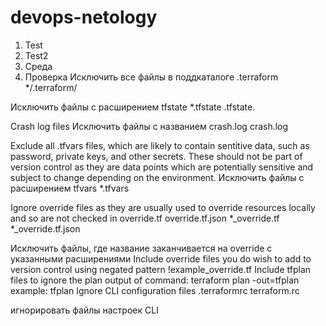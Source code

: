 # devops-netology
1. Test
2. Test2
3. Среда
4. Проверка
Исключить все файлы в поддкаталоге .terraform
*/.terraform/

Исключить файлы с расширением tfstate
*.tfstate .tfstate.

Crash log files
Исключить файлы с названием crash.log
crash.log

Exclude all .tfvars files, which are likely to contain sentitive data, such as
password, private keys, and other secrets. These should not be part of version
control as they are data points which are potentially sensitive and subject
to change depending on the environment.
Исключить файлы с расширением tfvars
*.tfvars

Ignore override files as they are usually used to override resources locally and so
are not checked in
override.tf override.tf.json *_override.tf *_override.tf.json

Исключить файлы, где название заканчивается на override с указанными расширениями
Include override files you do wish to add to version control using negated pattern
!example_override.tf
Include tfplan files to ignore the plan output of command: terraform plan -out=tfplan
example: tfplan
Ignore CLI configuration files
.terraformrc terraform.rc

игнорировать файлы настроек CLI
